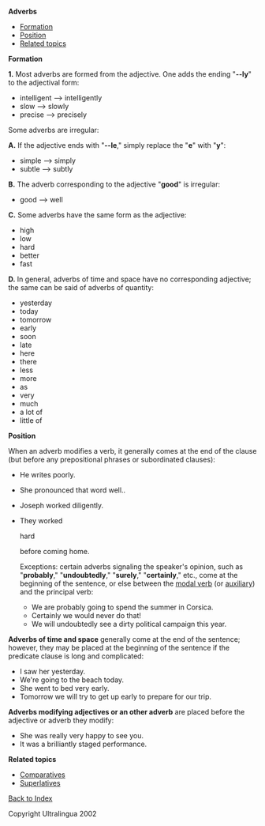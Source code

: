  **Adverbs**

- [Formation](https://cns.ef-cdn.com/EtownResources/Grammar/34.html#formation)
- [Position](https://cns.ef-cdn.com/EtownResources/Grammar/34.html#position)
- [Related topics](https://cns.ef-cdn.com/EtownResources/Grammar/34.html#related)

**Formation**

**1.** Most adverbs are formed from the adjective. One adds the ending "**--ly**" to the adjectival form:

- intelligent --> intelligently
- slow --> slowly
- precise --> precisely

Some adverbs are irregular:

**A.** If the adjective ends with "**--le**," simply replace the "**e**" with "**y**":

- simple --> simply
- subtle --> subtly

**B.** The adverb corresponding to the adjective "**good**" is irregular:

- good --> well

**C.** Some adverbs have the same form as the adjective:

- high
- low
- hard
- better
- fast

**D.** In general, adverbs of time and space have no corresponding adjective; the same can be said of adverbs of quantity:

- yesterday
- today
- tomorrow
- early
- soon
- late
- here
- there
- less
- more
- as
- very
- much
- a lot of
- little of

 

**Position**

When an adverb modifies a verb, it generally comes at the end of the clause (but before any prepositional phrases or subordinated clauses):

- He writes poorly.

- She pronounced that word well..

- Joseph worked diligently.

- They worked 

  hard

   before coming home.    

  Exceptions: certain adverbs signaling the speaker's opinion,    such as "**probably**," "**undoubtedly**," "**surely**,"    "**certainly**," etc., come at the beginning of the sentence,    or else between the [modal verb](https://cns.ef-cdn.com/EtownResources/Grammar/3.html) (or [auxiliary](https://cns.ef-cdn.com/EtownResources/Grammar/7.html))    and the principal verb:

  - We are probably going to spend the summer in Corsica.
  - Certainly we would never do that!
  - We will undoubtedly see a dirty political campaign this year.

**Adverbs of time and space** generally come at the end of the sentence; however, they may be placed at the beginning of the sentence if the predicate clause is long and complicated:

- I saw her yesterday.
- We're going to the beach today.
- She went to bed very early.
- Tomorrow we will try to get up early to prepare for our trip.

**Adverbs modifying adjectives or an other adverb** are placed before the adjective or adverb they modify:

- She was really very happy to see you.
- It was a brilliantly staged performance.

 

**Related topics**

- [Comparatives](https://cns.ef-cdn.com/EtownResources/Grammar/36.html)
- [Superlatives](https://cns.ef-cdn.com/EtownResources/Grammar/37.html)

[Back to Index](https://cns.ef-cdn.com/EtownResources/Grammar/EIndex.html)

Copyright Ultralingua 2002


